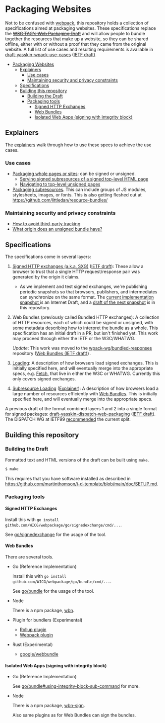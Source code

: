# Packaging Websites

Not to be confused with [webpack](https://webpack.js.org/), this repository
holds a collection of specifications aimed at packaging websites. These
specifications replace the ~~[W3C TAG's Web Packaging
Draft](https://w3ctag.github.io/packaging-on-the-web/)~~ and will allow people
to bundle together the resources that make up a website, so they can be shared
offline, either with or without a proof that they came from the original
website. A full list of use cases and resulting requirements is available in
[draft-yasskin-wpack-use-cases](https://wicg.github.io/webpackage/draft-yasskin-wpack-use-cases.html)
([IETF
draft](https://tools.ietf.org/html/draft-yasskin-wpack-use-cases)).

<!-- TOC -->

- [Packaging Websites](#packaging-websites)
  - [Explainers](#explainers)
    - [Use cases](#use-cases)
    - [Maintaining security and privacy constraints](#maintaining-security-and-privacy-constraints)
  - [Specifications](#specifications)
  - [Building this repository](#building-this-repository)
    - [Building the Draft](#building-the-draft)
    - [Packaging tools](#packaging-tools)
      - [Signed HTTP Exchanges](#signed-http-exchanges)
      - [Web Bundles](#web-bundles)
      - [Isolated Web Apps (signing with integrity block)](#isolated-web-apps-signing-with-integrity-block)

<!-- /TOC -->

## Explainers

The [explainers](explainers/) walk through how to use these specs to
achieve the use cases.

### Use cases

* [Packaging whole pages or sites](explainers/authoritative-site-sharing.md): can be
  signed or unsigned.
   * [Serving signed subresources of a signed top-level HTML
     page](explainers/signed-exchange-subresource-substitution.md)
   * [Navigating to top-level unsigned pages](explainers/navigation-to-unsigned-bundles.md)
* [Packaging subresources](explainers/subresource-loading.md). This can include groups of
  JS modules, stylesheets, images, or fonts. This is also getting fleshed out at
  https://github.com/littledan/resource-bundles/

### Maintaining security and privacy constraints

* [How to avoid third-party tracking](explainers/anti-tracking.md)
* [What origin does an unsigned bundle have?](explainers/bundle-urls-and-origins.md)

## Specifications

The specifications come in several layers:

1. [Signed HTTP exchanges (a.k.a. SXG)](https://wicg.github.io/webpackage/draft-yasskin-http-origin-signed-responses.html)
   ([IETF draft](https://tools.ietf.org/html/draft-yasskin-http-origin-signed-responses)):
   These allow a browser to trust that a single HTTP request/response pair was
   generated by the origin it claims.
   * As we implement and test signed exchanges, we're publishing periodic
     snapshots so that browsers, publishers, and intermediates can synchronize
     on the same format. The [current implementation snapshot
     ](https://tools.ietf.org/html/draft-yasskin-httpbis-origin-signed-exchanges-impl)
     is an Internet Draft, and a [draft of the next
     snapshot](https://wicg.github.io/webpackage/draft-yasskin-httpbis-origin-signed-exchanges-impl.html)
     is in this repository.
1. Web Bundles (previously called Bundled HTTP exchanges):
   A collection of HTTP resources, each of which could be signed or unsigned, with
   some metadata describing how to interpret the bundle as a whole. This
   specification has an initial draft in a PR, but isn't finished yet. This work
   may proceed through either the IETF or the W3C/WHATWG.

   *Update*: This work was moved to the [wpack-wg/bundled-responses](https://github.com/wpack-wg/bundled-responses)
    repository ([Web Bundles (IETF draft)](https://wpack-wg.github.io/bundled-responses/draft-ietf-wpack-bundled-responses.html)) .
1. [Loading](https://wicg.github.io/webpackage/loading.html): A description of
   how browsers load signed exchanges. This is initially specified
   here, and will eventually merge into the appropriate specs, e.g.
   [Fetch](https://fetch.spec.whatwg.org/), that live in either the W3C or
   WHATWG. Currently this only covers signed exchanges.
1. [Subresource Loading](https://wicg.github.io/webpackage/subresource-loading.html)
   ([Explainer](https://github.com/WICG/webpackage/blob/main/explainers/subresource-loading.md)):
   A description of how browsers load a large number of resources efficiently with
   [Web Bundles](https://wpack-wg.github.io/bundled-responses/draft-ietf-wpack-bundled-responses.html).
   This is initially specified here, and will eventually merge into
   the appropriate specs.

A previous draft of the format combined layers 1 and 2 into a single format for
signed packages:
[draft-yasskin-dispatch-web-packaging](https://wicg.github.io/webpackage/draft-yasskin-dispatch-web-packaging.html)
([IETF draft](https://tools.ietf.org/html/draft-yasskin-dispatch-web-packaging)).
The DISPATCH WG at IETF99
[recommended](https://datatracker.ietf.org/doc/minutes-99-dispatch/) the current
split.

## Building this repository

### Building the Draft

Formatted text and HTML versions of the draft can be built using `make`.

```sh
$ make
```

This requires that you have software installed as described in
https://github.com/martinthomson/i-d-template/blob/main/doc/SETUP.md.

### Packaging tools

#### Signed HTTP Exchanges

Install this with `go install github.com/WICG/webpackage/go/signedexchange/cmd/...`.

See [go/signedexchange](go/signedexchange) for the usage of the tool.

#### Web Bundles

There are several tools.

- Go (Reference Implementation)

  Install this with `go install github.com/WICG/webpackage/go/bundle/cmd/...`.

  See [go/bundle](go/bundle) for the usage of the tool.

- Node

  There is a npm package, [wbn](https://www.npmjs.com/package/wbn).

- Plugin for bundlers (Experimental)

  - [Rollup plugin](https://github.com/GoogleChromeLabs/rollup-plugin-webbundle)
  - [Webpack plugin](https://github.com/GoogleChromeLabs/webbundle-webpack-plugin)

- Rust (Experimental)

  - [google/webbundle](https://github.com/google/webbundle)

#### Isolated Web Apps (signing with integrity block)

- Go (Reference Implementation)

  See [go/bundle#using-integrity-block-sub-command](go/bundle#using-integrity-block-sub-command) for more.

- Node

  There is a npm package, [wbn-sign](https://www.npmjs.com/package/wbn-sign).

  Also same plugins as for Web Bundles can sign the bundles.